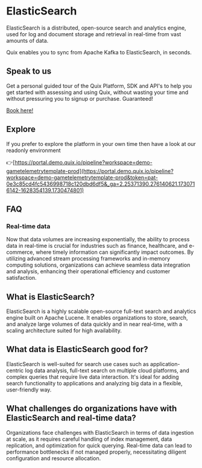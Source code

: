 <!--[tech-name]-->
# ElasticSearch

<!--[ai-blurb-about-tech]-->
ElasticSearch is a distributed, open-source search and analytics engine, used for log and document storage and retrieval in real-time from vast amounts of data.

Quix enables you to sync from Apache Kafka <span id="to_or_from">to</span> <span id="techname">ElasticSearch</span>, in seconds.

## Speak to us

Get a personal guided tour of the Quix Platform, SDK and API's to help you get started with assessing and using Quix, without wasting your time and without pressuring you to signup or purchase. Guaranteed!

[Book here!](https://share.hsforms.com/1iW0TmZzKQMChk0lxd_tGiw4yjw2?__hstc=175542013.19c333c2ae8002be5fbc6a17a447e442.1730474801833.1730474801833.1730716142494.2&__hssc=175542013.2.1730716142494&__hsfp=3927774151)

## Explore

If you prefer to explore the platform in your own time then have a look at our readonly environment

👉[https://portal.demo.quix.io/pipeline?workspace=demo-gametelemetrytemplate-prod](https://portal.demo.quix.io/pipeline?workspace=demo-gametelemetrytemplate-prod&token=pat-0e3c85cd4fc5436998718c120dbd6df5&_ga=2.25371390.276140621.1730716142-1628354139.1730474801)

## FAQ

### Real-time data

Now that data volumes are increasing exponentially, the ability to process data in real-time is crucial for industries such as finance, healthcare, and e-commerce, where timely information can significantly impact outcomes. By utilizing advanced stream processing frameworks and in-memory computing solutions, organizations can achieve seamless data integration and analysis, enhancing their operational efficiency and customer satisfaction.

## What is <span id="techname">ElasticSearch</span>?

<!--[tech-seo-text]-->
ElasticSearch is a highly scalable open-source full-text search and analytics engine built on Apache Lucene. It enables organizations to store, search, and analyze large volumes of data quickly and in near real-time, with a scaling architecture suited for high availability.

## What data is <span id="techname">ElasticSearch</span> good for?

<!--[tech-data-seo-text]-->
ElasticSearch is well-suited for search use cases such as application-centric log data analysis, full-text search on multiple cloud platforms, and complex queries that require live data interaction. It's ideal for adding search functionality to applications and analyzing big data in a flexible, user-friendly way.

## What challenges do organizations have with <span id="techname">ElasticSearch</span> and real-time data?

<!--[tech-challenges-seo-text]-->
Organizations face challenges with ElasticSearch in terms of data ingestion at scale, as it requires careful handling of index management, data replication, and optimization for quick querying. Real-time data can lead to performance bottlenecks if not managed properly, necessitating diligent configuration and resource allocation.
